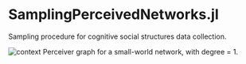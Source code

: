 # SamplingPerceivedNetworks.jl
Sampling procedure for cognitive social structures data collection.

![context](https://user-images.githubusercontent.com/8230371/155175635-2f22964f-c817-4839-9ffb-fae87a42abb1.svg)
Perceiver graph for a small-world network, with degree = 1.
